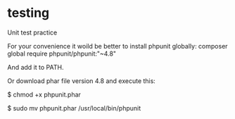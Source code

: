 # testing
Unit test practice

For your convenience it woild be better to install phpunit globally:
composer global require phpunit/phpunit:"~4.8"

And add it to PATH.

Or download phar file version 4.8 and execute this:

$ chmod +x phpunit.phar

$ sudo mv phpunit.phar /usr/local/bin/phpunit
